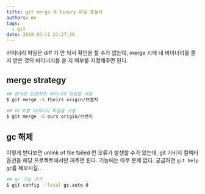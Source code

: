 ```yaml
---
title: git merge 후 binary 파일 충돌시
authors: me
tags:
  - git
date: 2018-05-11 21:27:29
---
```


바이너리 파일은 diff 가 안 되서 확인을 할 수가 없는데,
merge 시에 내 바이너리를 쓸 지 받은 것의 바이너리를 쓸 지 여부를 지정해주면 된다.

## merge strategy

```bash
## 받아온 브랜치의 바이너리 파일을 사용
$ git merge -X theirs origin/브랜치

## 내 로컬 바이너리 파일을 사용
$ git merge -X ours origin/브랜치
```

## gc 해제

이렇게 받다보면 unlink of file failed 란 오류가 발생할 수가 있는데,
git 가비지 컬렉터 옵션을 해당 프로젝트에서만 꺼주면 된다.
기능에는 아무 문제 없다. 궁금하면 `git help gc`를 해보시길..

```bash
## gc 기능 끄기
$ git config --local gc.auto 0
```
